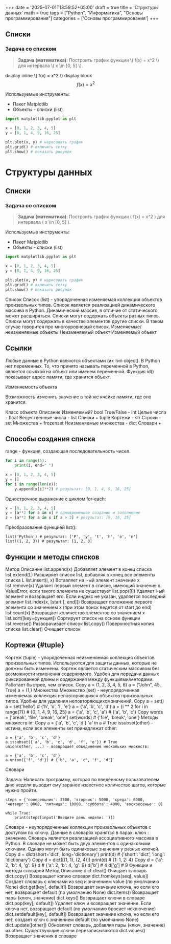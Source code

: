 +++
date = '2025-07-01T13:59:52+05:00'
draft = true
title = 'Структуры данных'
math = true
tags = ["Python", "Информатика", "Основы программирования"]
categories = ['Основы программирования']
+++

<!--more-->

## Списки


### Задача со списком

> **Задача (математика)**: Построить график функции \\( f(x) = x^2 \\)  для интервала \\( x \in [0, 5] \\).

display inline \\( f(x) = x^2 \\)
display block $$ f(x) = x^2 $$


Используемые инструменты:
- Пакет Matplotlib
- Объекты - списки (list)

```python
import matplotlib.pyplot as plt

x = [0, 1, 2, 3, 4, 5]
y = [0, 1, 4, 9, 16, 25]

plt.plot(x, y) # нарисовать график
plt.grid() # включить сетку
plt.show() # показать рисунок
```

# Структуры данных

## Списки

### Задача со списком

> **Задача (математика)**: Построить график функции \( f(x) = x^2 \) для интервала \( x \in [0, 5] \).

Используемые инструменты:
- Пакет Matplotlib
- Объекты - списки (list)

```python
import matplotlib.pyplot as plt

x = [0, 1, 2, 3, 4, 5]
y = [0, 1, 4, 9, 16, 25]

plt.plot(x, y) # нарисовать график
plt.grid() # включить сетку
plt.show() # показать рисунок
```

Список
Список (list) - упорядоченная изменяемая коллекция объектов произвольных типов.
Список является реализацией динамического массива в Python.
Динамический массив, в отличие от статического, может расширяться.
Списки могут содержать объекты разных типов.
Списки могут содержать в качестве элементов другие списки. В таком случае говорится про многоуровневый список.
Изменяемые/неизменяемые объекты
Неизменяемый объект	Изменяемый объект
	
## Ссылки
Любые данные в Python являются объектами (их тип object).
В Python нет переменных.
То, что принято называть переменной в Python, является ссылкой на объект или именем переменной.
Функция id() показывает адрес памяти, где хранится объект.

Изменяемость объекта

Возможность изменить значение в той же ячейке памяти, где оно хранится.

Класс объекта	Описание	Изменяемый?
bool	True/False	-
int	Целые числа	-
float	Вещественные числа	-
list	Списки	+
tuple	Кортежи	-
str	Строки	-
set	Множества	+
frozenset	Неизменяемые множества	-
dict	Словари	+

## Способы создания списка
range - функция, создающая последовательность чисел.
```python
for i in range(5):
    print(i, end=" ")
```

```python
x = [0, 1, 2, 3, 4, 5]
y = []
for i in range(len(x)):
    y.append(x[i]**2) # результат: [0, 1, 4, 9, 16, 25]
```

Однострочное выражение с циклом for-each:
```python
x = [0, 1, 2, 3, 4, 5]
y = [a**2 for a in x] # одновременное создание и заполнение
z = [a**2 for a in x if a > 2] # результат: [9, 16, 25]
```

Преобразование функцией list():
```
list('Python') # результат: ['P', 'y', 't', 'h', 'o', 'n']
list((1, 2, 3)) # результат: [1, 2, 3]
```


## Функции и методы списков
Метод	Описание
list.append(x)	Добавляет элемент в конец списка
list.extend(L)	Расширяет список list, добавляя в конец все элементы списка L
list.insert(i, x)	Вставляет на i-ый элемент значение x
list.remove(x)	Удаляет первый элемент в списке, имеющий значение x. ValueError, если такого элемента не существует
list.pop([i])	Удаляет i-ый элемент и возвращает его. Если индекс не указан, удаляется последний элемент
list.index(x, [start [, end]])	Возвращает положение первого элемента со значением x (при этом поиск ведется от start до end)
list.count(x)	Возвращает количество элементов со значением x
list.sort([key=функция])	Сортирует список на основе функции
list.reverse()	Разворачивает список
list.copy()	Поверхностная копия списка
list.clear()	Очищает список

## Кортежи {#tuple}

Кортеж (tuple) - упорядоченная неизменяемая коллекция объектов произвольных типов.
Используются для защиты данных, которые не должны быть изменены.
Кортеж является статическим массивом без возможности изменения содержимого.
Удобен для передачи данных фиксированной длины и содержания между функциями/методами.
Работает быстрее, чем список.
Copy
a = (1, 2, 3, 4, 5, 6)
a = ("John", 45, True)
a = (1,)
Множества
Множество (set) - неупорядоченная изменяемая коллекция неповторяющихся объектов произвольных типов.
Удобны для удаления неповторяющихся значений.
Copy
a = set()
a = set('hello') # {'h', 'o', 'l', 'e'}
a = {'a', 'b', 'c', 'd'}
a = {i ** 2 for i in range(7)} # {0, 1, 4, 9, 16, 25}
a = {'a', 'b', 'c', 'a'} # {'a', 'b', 'c'}
Copy
words = ['break', 'file', 'break', 'one']
set(words) # {'file', 'break', 'one'}
Методы множеств
in:
Copy
a = {'a', 'b', 'c', 'd'}
'a' in a # True
issubset(other) - истина, если все элементы set принадлежат other:
```
a = {'a', 'b', 'c', 'd'}
a.issubset({'a', 'b', 'c', 'd', 'f', 'e'}) # True
union(other, ...) - возвращает объединение нескольких множеств:
```
```
a = {'a', 'b', 'c', 'd'}
a.union({'f', 'd'}) # {'b', 'a', 'c', 'f', 'd'}
```
Словари

Задача: Написать программу, которая по введённому пользователем дню недели выводит ему заранее известное количество шагов, которые нужно пройти.

```
steps = {'понедельник': 3500, 'вторник': 5000, 'среда': 6000, 'четверг': 8000, 'пятница': 10000, 'суббота': 4000, 'воскресенье': 0}

while True:
    print(steps[input('Введите день недели: ')])
```
Словари - неупорядоченные коллекции произвольных объектов с доступом по ключу.
Данные в словарях хранятся в парах: ключ : значение.
Словарь является реализацией ассоциативного массива в Python.
В словаре не может быть двух элементов с одинаковыми ключами. Однако могут быть одинаковые значения у разных ключей.
Copy
d = dict(short='dict', long='dictionary')
print(d) # {'short': 'dict', 'long': 'dictionary'}
Copy
d = dict([(1, 1), (2, 4)])
print(d) # {1: 1, 2: 4}
Copy
d = {'a': 2, 'b': 4, 'g': 9}
d # {'a': 2, 'b': 4, 'g': 9}
d['b'] # 4
d['g'] # 9
Функции и методы словарей
Метод	Описание
dict.clear()	Очищает словарь
dict.copy()	Возвращает копию словаря
dict.fromkeys(seq[, value])	Создает словарь с ключами из seq и значением value (по умолчанию None)
dict.get(key[, default])	Возвращает значение ключа, но если его нет, возвращает default (по умолчанию None)
dict.items()	Возвращает пары (ключ, значение)
dict.keys()	Возвращает ключи в словаре
dict.pop(key[, default])	Удаляет ключ и возвращает значение. Если ключа нет, возвращает default (по умолчанию бросает исключение)
dict.setdefault(key[, default])	Возвращает значение ключа, но если его нет, создает ключ с значением default (по умолчанию None)
dict.update([other])	Обновляет словарь, добавляя пары (ключ, значение) из other. Существующие ключи перезаписываются
dict.values()	Возвращает значения в словаре
